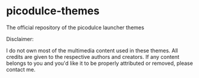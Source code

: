# picodulce-themes
The official repository of the picodulce launcher themes

Disclaimer:

I do not own most of the multimedia content used in these themes. All credits are given to the respective authors and creators. If any content belongs to you and you'd like it to be properly attributed or removed, please contact me.
